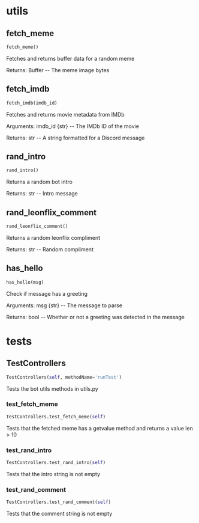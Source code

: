 # utils

## fetch_meme
```python
fetch_meme()
```
Fetches and returns buffer data for a random meme

Returns:
    Buffer -- The meme image bytes

## fetch_imdb
```python
fetch_imdb(imdb_id)
```
Fetches and returns movie metadata from IMDb

Arguments:
    imdb_id {str} -- The IMDb ID of the movie

Returns:
    str -- A string formatted for a Discord message

## rand_intro
```python
rand_intro()
```
Returns a random bot intro

Returns:
    str -- Intro message

## rand_leonflix_comment
```python
rand_leonflix_comment()
```
Returns a random leonflix compliment

Returns:
    str -- Random compliment

## has_hello
```python
has_hello(msg)
```
Check if message has a greeting

Arguments:
    msg {str} -- The message to parse

Returns:
    bool -- Whether or not a greeting was detected in the message

# tests

## TestControllers
```python
TestControllers(self, methodName='runTest')
```
Tests the bot utils methods in utils.py

### test_fetch_meme
```python
TestControllers.test_fetch_meme(self)
```
Tests that the fetched meme has a getvalue method and returns a value len > 10

### test_rand_intro
```python
TestControllers.test_rand_intro(self)
```
Tests that the intro string is not empty

### test_rand_comment
```python
TestControllers.test_rand_comment(self)
```
Tests that the comment string is not empty

